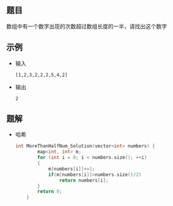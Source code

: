 ## 题目

数组中有一个数字出现的次数超过数组长度的一半，请找出这个数字

## 示例

- 输入

  ```
  [1,2,3,2,2,2,5,4,2]
  ```
  
- 输出

  ```
  2
  ```

## 题解

- 哈希

  ```c++
  int MoreThanHalfNum_Solution(vector<int> numbers) {
          map<int, int> m;
          for (int i = 0; i < numbers.size(); ++i) 
          {
              m[numbers[i]]+=1;
              if(m[numbers[i]]>numbers.size()/2)
                  return numbers[i];
          }
          return 0;
      }
  ```
  
  


